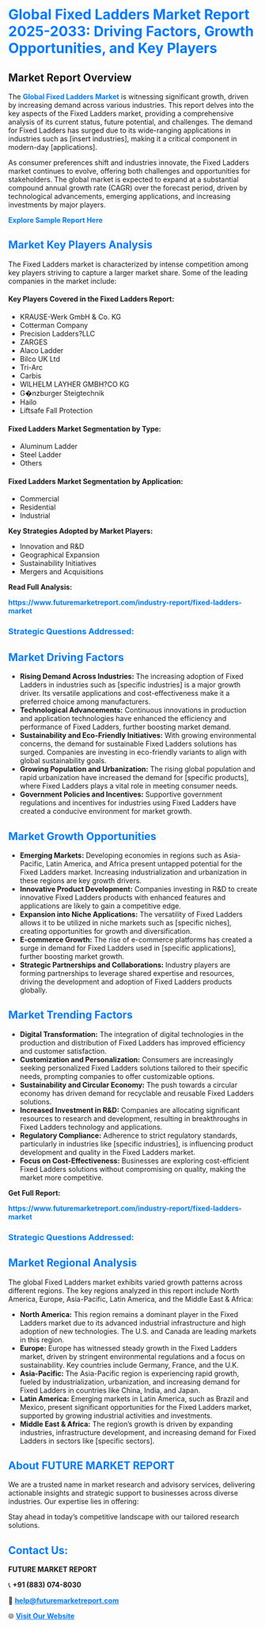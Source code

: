 <h1 style="color: #007BFF;">Global Fixed Ladders Market Report 2025-2033: Driving Factors, Growth Opportunities, and Key Players</h1>

<section id="overview">
<h2>Market Report Overview</h2>
<p>The <a href="https://www.futuremarketreport.com/industry-report/fixed-ladders-market" style="color: #007BFF; text-decoration: none;"><strong>Global Fixed Ladders Market</strong></a> is witnessing significant growth, driven by increasing demand across various industries. This report delves into the key aspects of the Fixed Ladders market, providing a comprehensive analysis of its current status, future potential, and challenges. The demand for Fixed Ladders has surged due to its wide-ranging applications in industries such as [insert industries], making it a critical component in modern-day [applications].</p>
<p>As consumer preferences shift and industries innovate, the Fixed Ladders market continues to evolve, offering both challenges and opportunities for stakeholders. The global market is expected to expand at a substantial compound annual growth rate (CAGR) over the forecast period, driven by technological advancements, emerging applications, and increasing investments by major players.</p>
</section>

<section id="overview">
<p><a href="https://www.futuremarketreport.com/request-sample/reportId=42710" style="color: #007BFF; text-decoration: none;"><strong>Explore Sample Report Here</strong></a></p>
</section>

<section id="key-players">
<h2 style="color: #007BFF;">Market Key Players Analysis</h2>
<p>The Fixed Ladders market is characterized by intense competition among key players striving to capture a larger market share. Some of the leading companies in the market include:</p>
<h4>Key Players Covered in the Fixed Ladders Report:</h4>
<ul><li>KRAUSE-Werk GmbH &amp; Co. KG</li><li>Cotterman Company</li><li>Precision Ladders?LLC</li><li>ZARGES</li><li>Alaco Ladder</li><li>Bilco UK Ltd</li><li>Tri-Arc</li><li>Carbis</li><li>WILHELM LAYHER GMBH?CO KG</li><li>G�nzburger Steigtechnik</li><li>Hailo</li><li>Liftsafe Fall Protection</li></ul>
<h4>Fixed Ladders Market Segmentation by Type:</h4>
<ul><li>Aluminum Ladder</li><li>Steel Ladder</li><li>Others</li></ul>

<h4>Fixed Ladders Market Segmentation by Application:</h4>
<ul><li>Commercial</li><li>Residential</li><li>Industrial</li></ul>
<p><strong>Key Strategies Adopted by Market Players:</strong></p>
<ul>
<li>Innovation and R&D</li>
<li>Geographical Expansion</li>
<li>Sustainability Initiatives</li>
<li>Mergers and Acquisitions</li>
</ul>
</section>

<section>
<p><strong>Read Full Analysis: </strong></p><a href="https://www.futuremarketreport.com/industry-report/fixed-ladders-market" style="color: #007BFF; text-decoration: none;"><strong>https://www.futuremarketreport.com/industry-report/fixed-ladders-market</strong></a>
<h3 style="color: #007BFF;">Strategic Questions Addressed:</h3>
</section>

<section id="driving-factors">
<h2 style="color: #007BFF;">Market Driving Factors</h2>
<ul>
<li><strong>Rising Demand Across Industries:</strong> The increasing adoption of Fixed Ladders in industries such as [specific industries] is a major growth driver. Its versatile applications and cost-effectiveness make it a preferred choice among manufacturers.</li>
<li><strong>Technological Advancements:</strong> Continuous innovations in production and application technologies have enhanced the efficiency and performance of Fixed Ladders, further boosting market demand.</li>
<li><strong>Sustainability and Eco-Friendly Initiatives:</strong> With growing environmental concerns, the demand for sustainable Fixed Ladders solutions has surged. Companies are investing in eco-friendly variants to align with global sustainability goals.</li>
<li><strong>Growing Population and Urbanization:</strong> The rising global population and rapid urbanization have increased the demand for [specific products], where Fixed Ladders plays a vital role in meeting consumer needs.</li>
<li><strong>Government Policies and Incentives:</strong> Supportive government regulations and incentives for industries using Fixed Ladders have created a conducive environment for market growth.</li>
</ul>
</section>

<section id="growth-opportunities">
<h2 style="color: #007BFF;">Market Growth Opportunities</h2>
<ul>
<li><strong>Emerging Markets:</strong> Developing economies in regions such as Asia-Pacific, Latin America, and Africa present untapped potential for the Fixed Ladders market. Increasing industrialization and urbanization in these regions are key growth drivers.</li>
<li><strong>Innovative Product Development:</strong> Companies investing in R&D to create innovative Fixed Ladders products with enhanced features and applications are likely to gain a competitive edge.</li>
<li><strong>Expansion into Niche Applications:</strong> The versatility of Fixed Ladders allows it to be utilized in niche markets such as [specific niches], creating opportunities for growth and diversification.</li>
<li><strong>E-commerce Growth:</strong> The rise of e-commerce platforms has created a surge in demand for Fixed Ladders used in [specific applications], further boosting market growth.</li>
<li><strong>Strategic Partnerships and Collaborations:</strong> Industry players are forming partnerships to leverage shared expertise and resources, driving the development and adoption of Fixed Ladders products globally.</li>
</ul>
</section>

<section id="trending-factors">
<h2 style="color: #007BFF;">Market Trending Factors</h2>
<ul>
<li><strong>Digital Transformation:</strong> The integration of digital technologies in the production and distribution of Fixed Ladders has improved efficiency and customer satisfaction.</li>
<li><strong>Customization and Personalization:</strong> Consumers are increasingly seeking personalized Fixed Ladders solutions tailored to their specific needs, prompting companies to offer customizable options.</li>
<li><strong>Sustainability and Circular Economy:</strong> The push towards a circular economy has driven demand for recyclable and reusable Fixed Ladders solutions.</li>
<li><strong>Increased Investment in R&D:</strong> Companies are allocating significant resources to research and development, resulting in breakthroughs in Fixed Ladders technology and applications.</li>
<li><strong>Regulatory Compliance:</strong> Adherence to strict regulatory standards, particularly in industries like [specific industries], is influencing product development and quality in the Fixed Ladders market.</li>
<li><strong>Focus on Cost-Effectiveness:</strong> Businesses are exploring cost-efficient Fixed Ladders solutions without compromising on quality, making the market more competitive.</li>
</ul>
</section>

<section>
<p><strong>Get Full Report: </strong></p><a href="https://www.futuremarketreport.com/industry-report/fixed-ladders-market" style="color: #007BFF; text-decoration: none;"><strong>https://www.futuremarketreport.com/industry-report/fixed-ladders-market</strong></a>
<h3 style="color: #007BFF;">Strategic Questions Addressed:</h3>
</section>


<section id="regional-analysis">
<h2 style="color: #007BFF;">Market Regional Analysis</h2>
<p>The global Fixed Ladders market exhibits varied growth patterns across different regions. The key regions analyzed in this report include North America, Europe, Asia-Pacific, Latin America, and the Middle East & Africa:</p>
<ul>
<li><strong>North America:</strong> This region remains a dominant player in the Fixed Ladders market due to its advanced industrial infrastructure and high adoption of new technologies. The U.S. and Canada are leading markets in this region.</li>
<li><strong>Europe:</strong> Europe has witnessed steady growth in the Fixed Ladders market, driven by stringent environmental regulations and a focus on sustainability. Key countries include Germany, France, and the U.K.</li>
<li><strong>Asia-Pacific:</strong> The Asia-Pacific region is experiencing rapid growth, fueled by industrialization, urbanization, and increasing demand for Fixed Ladders in countries like China, India, and Japan.</li>
<li><strong>Latin America:</strong> Emerging markets in Latin America, such as Brazil and Mexico, present significant opportunities for the Fixed Ladders market, supported by growing industrial activities and investments.</li>
<li><strong>Middle East & Africa:</strong> The region’s growth is driven by expanding industries, infrastructure development, and increasing demand for Fixed Ladders in sectors like [specific sectors].</li>
</ul>
</section>

<footer>
<h2 style="color: #007BFF;">About FUTURE MARKET REPORT</h2>
<p>We are a trusted name in market research and advisory services, delivering actionable insights and strategic support to businesses across diverse industries. Our expertise lies in offering:</p>

<p>Stay ahead in today’s competitive landscape with our tailored research solutions.</p>

<h2 style="color: #007BFF;">Contact Us:</h2>
<p><strong>FUTURE MARKET REPORT</strong></p>
<p>📞 <strong>+91 (883) 074-8030</strong></p>
<p>📧 <strong><a href="mailto:help@futuremarketreport.com" style="color: #007BFF;">help@futuremarketreport.com</a></strong></p>
<p>🌐 <strong><a href="https://www.futuremarketreport.com/" style="color: #007BFF;">Visit Our Website</a></strong></p>
</footer>